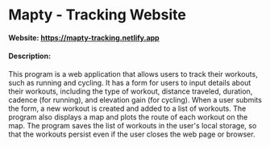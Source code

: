 # Mapty - Tracking Website

#### Website: <https://mapty-tracking.netlify.app>

#### Description:

This program is a web application that allows users to track their workouts, such as running and cycling. It has a form for users to input details about their workouts, including the type of workout, distance traveled, duration, cadence (for running), and elevation gain (for cycling). When a user submits the form, a new workout is created and added to a list of workouts. The program also displays a map and plots the route of each workout on the map. The program saves the list of workouts in the user's local storage, so that the workouts persist even if the user closes the web page or browser.
